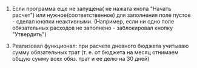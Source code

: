 1. Если программа еще не запущена( не нажата кнопа "Начать расчет") или нужное(соответственное) для заполнения поле пустое - сделал кнопки неактивными. (Например, если ни одно поле обязательных расходов не заполнено - заблокировал кнопку "Утвердить")

3) Реализовал функционал: при расчете дневного бюджета учитываю сумму обязательных трат (т. e. от бюджета на месяц отнимаем общую сумму всех обяз. трат и ее делю на 30 дней)
